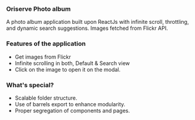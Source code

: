 ### Oriserve Photo album
A photo album application built upon ReactJs with infinite scroll, throttling, and dynamic search suggestions. Images fetched from Flickr API.

### Features of the application
- Get images from Flickr
- Infinite scrolling in both, Default & Search view
- Click on the image to open it on the modal.

### What's special?
- Scalable folder structure.
- Use of barrels export to enhance modularity.
- Proper segregation of components and pages.
